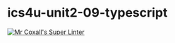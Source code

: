 # ics4u-unit2-09-typescript
[![Mr Coxall's Super Linter](https://github.com/Yiyun-Qin/ics4u-unit2-09-typescript/workflows/Mr%20Coxall's%20Super%20Linter/badge.svg)](https://github.com/Yiyun-Qin/ics4u-unit2-08-typescript/actions/)
